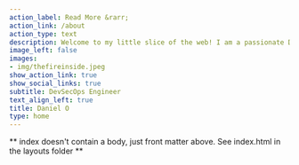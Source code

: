 ```yaml
---
action_label: Read More &rarr;
action_link: /about
action_type: text
description: Welcome to my little slice of the web! I am a passionate DevSecOps Engineer with expertise in AWS, Azure & GCP Administration, Security, and DevOps.                                     My goal is to help software development teams and organizations leverage technology to solve complex problems. With a keen interest in Automation, Privacy Law, and Cinematography, I hope to share my knowledge and experiences with you through this platform.
image_left: false
images:
- img/thefireinside.jpeg
show_action_link: true
show_social_links: true
subtitle: DevSecOps Engineer
text_align_left: true
title: Daniel O
type: home
---
```


** index doesn't contain a body, just front matter above.
See index.html in the layouts folder **
